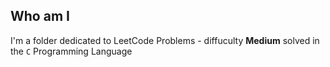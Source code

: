## Who am I
I'm a folder dedicated to LeetCode Problems - diffuculty **Medium** solved in the `C` Programming Language
